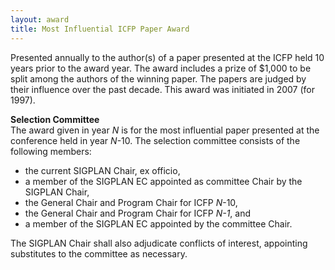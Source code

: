 ```yaml
---
layout: award
title: Most Influential ICFP Paper Award
---
```

Presented annually to the author(s) of a paper presented at the
ICFP held 10 years prior to the award year. The award includes a
prize of $1,000 to be split among the authors of the winning paper.
The papers are judged by their influence over the past decade. This
award was initiated in 2007 (for 1997).  

**Selection Committee**  
The award given in year *N* is for the
most influential paper presented at the conference held in year
*N*-10. The selection committee consists of the following members:

-   the current SIGPLAN Chair, ex officio,
-   a member of the SIGPLAN EC appointed as committee Chair by the
    SIGPLAN Chair,
-   the General Chair and Program Chair for ICFP *N*-10,
-   the General Chair and Program Chair for ICFP *N-1*, and
-   a member of the SIGPLAN EC appointed by the committee Chair.

The SIGPLAN Chair shall also adjudicate conflicts of interest,
appointing substitutes to the committee as necessary.
